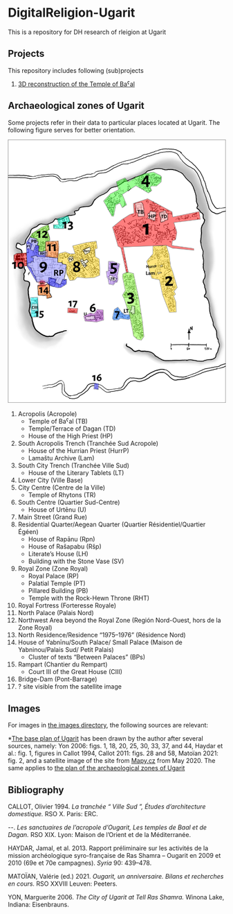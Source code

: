 # DigitalReligion-Ugarit
This is a repository for DH research of rleigion at Ugarit

## Projects

This repository includes following (sub)projects

1. [3D reconstruction of the Temple of Baˁal](https://github.com/valekfrantisek/DigitalReligion-Ugarit/tree/main/3DTempleOfBaal)

## Archaeological zones of Ugarit

Some projects refer in their data to particular places located at Ugarit. The following figure serves for better orientation.

![the plan of the archaeological zones of Ugarit](https://github.com/valekfrantisek/DigitalReligion-Ugarit/blob/main/images/Tell_topography_plan.png)

1. Acropolis (Acropole)
    * Temple of Baˁal (TB)
    * Temple/Terrace of Dagan (TD)
    * House of the High Priest (HP)
2. South Acropolis Trench (Tranchée Sud Acropole)
    * House of the Hurrian Priest (HurrP)
    * Lamaštu Archive (Lam)
3. South City Trench (Tranchée Ville Sud)
    * House of the Literary Tablets (LT)
4. Lower City (Ville Base)
5. City Centre (Centre de la Ville)
    * Temple of Rhytons (TR)
6. South Centre (Quartier Sud-Centre)
    * House of Urtēnu (U)
7. Main Street (Grand Rue)
8. Residential Quarter/Aegean Quarter (Quartier Résidentiel/Quartier Égéen)
    * House of Rapānu (Rpn)
    * House of Rašapabu (Ršp)
    * Literate’s House (LH)
    * Building with the Stone Vase (SV)
9. Royal Zone (Zone Royal)
    * Royal Palace (RP)
    * Palatial Temple (PT)
    * Pillared Building (PB)
    * Temple with the Rock-Hewn Throne (RHT)
10. Royal Fortress (Forteresse Royale)
11. North Palace (Palais Nord)
12. Northwest Area beyond the Royal Zone (Región Nord-Ouest, hors de la Zone Royal)
13. North Residence/Residence “1975–1976” (Résidence Nord)
14. House of Yabnīnu/South Palace/ Small Palace (Maison de Yabninou/Palais Sud/ Petit Palais)
    * Cluster of texts “Between Palaces” (BPs)
15. Rampart (Chantier du Rempart)
    * Court III of the Great House (CIII)
16. Bridge-Dam (Pont-Barrage)
17. ? site visible from the satellite image

## Images

For images in [the images directory](https://github.com/valekfrantisek/DigitalReligion-Ugarit/tree/main/images), the following sources are relevant:

*[The base plan of Ugarit](https://github.com/valekfrantisek/DigitalReligion-Ugarit/blob/main/images/Ugarit_base_plan.png) has been drawn by the author after several sources, namely: Yon 2006: figs. 1, 18, 20, 25, 30, 33, 37, and 44, Haydar et al.: fig. 1, figures in Callot 1994, Callot 2011: figs. 28 and 58, Matoïan 2021: fig. 2, and a satellite image of the site from [Mapy.cz](https://mapy.cz/) from May 2020. The same applies to [the plan of the archaeological zones of Ugarit](https://github.com/valekfrantisek/DigitalReligion-Ugarit/blob/main/images/Tell_topography_plan.png)

## Bibliography

CALLOT, Olivier 1994. *La tranchée “ Ville Sud ”, Études d’architecture domestique.* RSO X. Paris: ERC.

--. *Les sanctuaires de l’acropole d’Ougarit, Les temples de Baal et de Dagan.* RSO XIX. Lyon: Maison de l’Orient et de la Méditerranée.

HAYDAR, Jamal, et al. 2013. Rapport préliminaire sur les activités de la mission archéologique syro-française de Ras Shamra – Ougarit en 2009 et 2010 (69e et 70e campagnes). *Syria* 90: 439–478.

MATOÏAN, Valérie (ed.) 2021. *Ougarit, un anniversaire. Bilans et recherches en cours.* RSO XXVIII Leuven: Peeters.

YON, Marguerite 2006. *The City of Ugarit at Tell Ras Shamra.* Winona Lake, Indiana: Eisenbrauns.